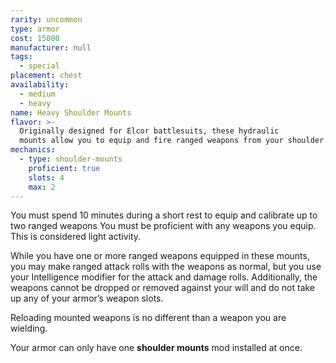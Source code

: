```yaml
---
rarity: uncommon
type: armor
cost: 15000
manufacturer: null
tags:
  - special
placement: chest
availability:
  - medium
  - heavy
name: Heavy Shoulder Mounts
flavor: >-
  Originally designed for Elcor battlesuits, these hydraulic
  mounts allow you to equip and fire ranged weapons from your shoulder.
mechanics:
  - type: shoulder-mounts
    proficient: true
    slots: 4
    max: 2
---
```

You must spend 10 minutes during a short rest to equip and calibrate up to two ranged weapons You must be
proficient with any weapons you equip. This is considered light activity.

While you have one or more ranged weapons equipped in these mounts, you may make ranged attack
rolls with the weapons as normal, but you use your Intelligence modifier for the attack and damage
rolls. Additionally, the weapons cannot be dropped or removed against your will and do not take
up any of your armor’s weapon slots.

Reloading mounted weapons is no different than a weapon you are wielding.

Your armor can only have one __shoulder mounts__ mod installed at once.
